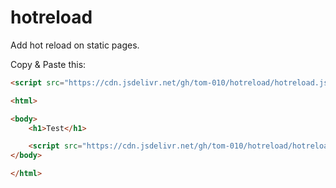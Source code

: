 hotreload
=========

Add hot reload on static pages.

Copy & Paste this:

```html
<script src="https://cdn.jsdelivr.net/gh/tom-010/hotreload/hotreload.js"></script>
```

```html
<html>

<body>
    <h1>Test</h1>

    <script src="https://cdn.jsdelivr.net/gh/tom-010/hotreload/hotreload.js"></script>
</body>

</html>
```